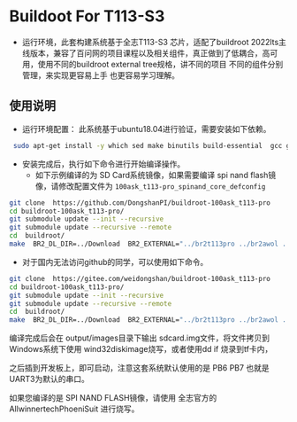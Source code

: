 # Buildoot For T113-S3

* 运行环境，此套构建系统基于全志T113-S3 芯片，适配了buildroot 2022lts主线版本，兼容了百问网的项目课程以及相关组件，真正做到了低耦合，高可用，使用不同的buildroot external tree规格，讲不同的项目 不同的组件分别管理，来实现更容易上手 也更容易学习理解。

## 使用说明

* 运行环境配置： 此系统基于ubuntu18.04进行验证，需要安装如下依赖。

```bash
 sudo apt-get install -y which sed make binutils build-essential  gcc g++ bash patch gzip bzip2 perl  tar cpio unzip rsync file  bc wget python ncurses5  bazaar cvs git mercurial rsync scp subversion android-tools-mkbootimg
```

* 安装完成后，执行如下命令进行开始编译操作。
  * 如下示例编译的为 SD Card系统镜像，如果需要编译 spi nand flash镜像，请修改配置文件为 `100ask_t113-pro_spinand_core_defconfig`


```bash
git clone  https://github.com/DongshanPI/buildroot-100ask_t113-pro
cd buildroot-100ask_t113-pro/
git submodule update --init --recursive
git submodule update --recursive --remote
cd  buildroot/
make  BR2_DL_DIR=../Download  BR2_EXTERNAL="../br2t113pro ../br2awol ../br2lvgl ../br2qt5"  100ask_t113-pro_sdcard_core_defconfig
```

* 对于国内无法访问github的同学，可以使用如下命令。

```bash
git clone  https://gitee.com/weidongshan/buildroot-100ask_t113-pro
cd buildroot-100ask_t113-pro/
git submodule update --init --recursive
git submodule update --recursive --remote
cd  buildroot/
make  BR2_DL_DIR=../Download  BR2_EXTERNAL="../br2t113pro ../br2awol ../br2lvgl ../br2qt5"  100ask_t113-pro_sdcard_core_defconfig
```

编译完成后会在 output/images目录下输出 sdcard.img文件，将文件拷贝到Windows系统下使用 wind32diskimage烧写，或者使用dd if 烧录到tf卡内，

之后插到开发板上，即可启动，注意这套系统默认使用的是 PB6 PB7 也就是UART3为默认的串口。



如果您编译的是 SPI NAND FLASH镜像，请使用 全志官方的  AllwinnertechPhoeniSuit 进行烧写。


